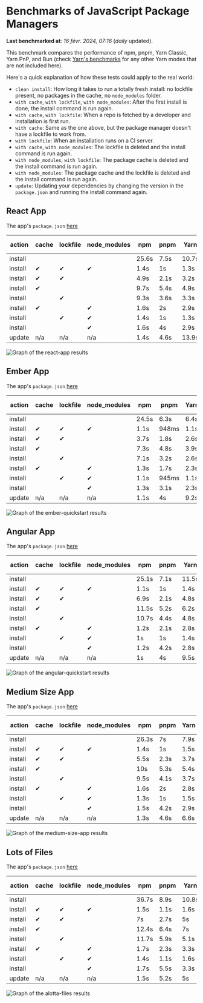 # Benchmarks of JavaScript Package Managers

**Last benchmarked at**: _16 févr. 2024, 07:16_ (_daily_ updated).

This benchmark compares the performance of npm, pnpm, Yarn Classic, Yarn PnP, and Bun (check [Yarn's benchmarks](https://yarnpkg.com/benchmarks) for any other Yarn modes that are not included here).

Here's a quick explanation of how these tests could apply to the real world:

- `clean install`: How long it takes to run a totally fresh install: no lockfile present, no packages in the cache, no `node_modules` folder.
- `with cache`, `with lockfile`, `with node_modules`: After the first install is done, the install command is run again.
- `with cache`, `with lockfile`: When a repo is fetched by a developer and installation is first run.
- `with cache`: Same as the one above, but the package manager doesn't have a lockfile to work from.
- `with lockfile`: When an installation runs on a CI server.
- `with cache`, `with node_modules`: The lockfile is deleted and the install command is run again.
- `with node_modules`, `with lockfile`: The package cache is deleted and the install command is run again.
- `with node_modules`: The package cache and the lockfile is deleted and the install command is run again.
- `update`: Updating your dependencies by changing the version in the `package.json` and running the install command again.

## React App

The app's `package.json` [here](./fixtures/react-app/package.json)

| action  | cache | lockfile | node_modules| npm | pnpm | Yarn | Yarn PnP | Bun |
| ---     | ---   | ---      | ---         | --- | ---  | ---  | ---      | --- |
| install |       |          |             | 25.6s | 7.5s | 10.7s | 2.9s | 1.6s |
| install | ✔     | ✔        | ✔           | 1.4s | 1s | 1.3s | n/a | 58ms |
| install | ✔     | ✔        |             | 4.9s | 2.1s | 3.2s | 1s | 424ms |
| install | ✔     |          |             | 9.7s | 5.4s | 4.9s | 2.6s | 475ms |
| install |       | ✔        |             | 9.3s | 3.6s | 3.3s | 1s | 419ms |
| install | ✔     |          | ✔           | 1.6s | 2s | 2.9s | n/a | 73ms |
| install |       | ✔        | ✔           | 1.4s | 1s | 1.3s | n/a | 55ms |
| install |       |          | ✔           | 1.6s | 4s | 2.9s | n/a | 71ms |
| update  | n/a | n/a | n/a | 1.4s | 4.6s | 13.9s | 3.4s | 55ms |

<img alt="Graph of the react-app results" src="results/img/react-app.svg" />

## Ember App

The app's `package.json` [here](./fixtures/ember-quickstart/package.json)

| action  | cache | lockfile | node_modules| npm | pnpm | Yarn | Yarn PnP | Bun |
| ---     | ---   | ---      | ---         | --- | ---  | ---  | ---      | --- |
| install |       |          |             | 24.5s | 6.3s | 6.4s | 2.5s | 1.1s |
| install | ✔     | ✔        | ✔           | 1.1s | 948ms | 1.1s | n/a | 38ms |
| install | ✔     | ✔        |             | 3.7s | 1.8s | 2.6s | 940ms | 334ms |
| install | ✔     |          |             | 7.3s | 4.8s | 3.9s | 2.1s | 376ms |
| install |       | ✔        |             | 7.1s | 3.2s | 2.6s | 943ms | 331ms |
| install | ✔     |          | ✔           | 1.3s | 1.7s | 2.3s | n/a | 52ms |
| install |       | ✔        | ✔           | 1.1s | 945ms | 1.1s | n/a | 36ms |
| install |       |          | ✔           | 1.3s | 3.1s | 2.3s | n/a | 47ms |
| update  | n/a | n/a | n/a | 1.1s | 4s | 9.2s | 3.4s | 37ms |

<img alt="Graph of the ember-quickstart results" src="results/img/ember-quickstart.svg" />

## Angular App

The app's `package.json` [here](./fixtures/angular-quickstart/package.json)

| action  | cache | lockfile | node_modules| npm | pnpm | Yarn | Yarn PnP | Bun |
| ---     | ---   | ---      | ---         | --- | ---  | ---  | ---      | --- |
| install |       |          |             | 25.1s | 7.1s | 11.5s | 3.1s | 1.9s |
| install | ✔     | ✔        | ✔           | 1.1s | 1s | 1.4s | n/a | 35ms |
| install | ✔     | ✔        |             | 6.9s | 2.1s | 4.8s | 1.2s | 777ms |
| install | ✔     |          |             | 11.5s | 5.2s | 6.2s | 2.4s | 753ms |
| install |       | ✔        |             | 10.7s | 4.4s | 4.8s | 1.2s | 721ms |
| install | ✔     |          | ✔           | 1.2s | 2.1s | 2.8s | n/a | 48ms |
| install |       | ✔        | ✔           | 1s | 1s | 1.4s | n/a | 39ms |
| install |       |          | ✔           | 1.2s | 4.2s | 2.8s | n/a | 48ms |
| update  | n/a | n/a | n/a | 1s | 4s | 9.5s | 2.7s | 39ms |

<img alt="Graph of the angular-quickstart results" src="results/img/angular-quickstart.svg" />

## Medium Size App

The app's `package.json` [here](./fixtures/medium-size-app/package.json)

| action  | cache | lockfile | node_modules| npm | pnpm | Yarn | Yarn PnP | Bun |
| ---     | ---   | ---      | ---         | --- | ---  | ---  | ---      | --- |
| install |       |          |             | 26.3s | 7s | 7.9s | 3.2s | 1.1s |
| install | ✔     | ✔        | ✔           | 1.4s | 1s | 1.5s | n/a | 39ms |
| install | ✔     | ✔        |             | 5.5s | 2.3s | 3.7s | 1.2s | 388ms |
| install | ✔     |          |             | 10s | 5.3s | 5.4s | 2.6s | 399ms |
| install |       | ✔        |             | 9.5s | 4.1s | 3.7s | 1.2s | 380ms |
| install | ✔     |          | ✔           | 1.6s | 2s | 2.8s | n/a | 54ms |
| install |       | ✔        | ✔           | 1.3s | 1s | 1.5s | n/a | 35ms |
| install |       |          | ✔           | 1.5s | 4.2s | 2.9s | n/a | 52ms |
| update  | n/a | n/a | n/a | 1.3s | 4.6s | 6.6s | 2.6s | 48ms |

<img alt="Graph of the medium-size-app results" src="results/img/medium-size-app.svg" />

## Lots of Files

The app's `package.json` [here](./fixtures/alotta-files/package.json)

| action  | cache | lockfile | node_modules| npm | pnpm | Yarn | Yarn PnP | Bun |
| ---     | ---   | ---      | ---         | --- | ---  | ---  | ---      | --- |
| install |       |          |             | 36.7s | 8.9s | 10.8s | 3.6s | 2.1s |
| install | ✔     | ✔        | ✔           | 1.5s | 1.1s | 1.6s | n/a | 59ms |
| install | ✔     | ✔        |             | 7s | 2.7s | 5s | 1.4s | 674ms |
| install | ✔     |          |             | 12.4s | 6.4s | 7s | 3s | 681ms |
| install |       | ✔        |             | 11.7s | 5.9s | 5.1s | 1.4s | 659ms |
| install | ✔     |          | ✔           | 1.7s | 2.3s | 3.3s | n/a | 82ms |
| install |       | ✔        | ✔           | 1.4s | 1.1s | 1.6s | n/a | 55ms |
| install |       |          | ✔           | 1.7s | 5.5s | 3.3s | n/a | 75ms |
| update  | n/a | n/a | n/a | 1.5s | 5.2s | 5s | 3.3s | 101ms |

<img alt="Graph of the alotta-files results" src="results/img/alotta-files.svg" />